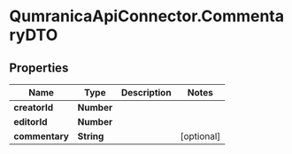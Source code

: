 # QumranicaApiConnector.CommentaryDTO

## Properties

Name | Type | Description | Notes
------------ | ------------- | ------------- | -------------
**creatorId** | **Number** |  | 
**editorId** | **Number** |  | 
**commentary** | **String** |  | [optional] 


